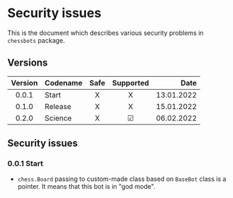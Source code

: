 # Security issues
This is the document which describes various security problems
in `chessbots` package.

## Versions
| Version | Codename | Safe  | Supported | Date     |
|:-------:|:---------|:-----:|:---------:|---------:|
| 0.0.1   | Start    |   X   |     X     |13.01.2022|
| 0.1.0   | Release  |   X   |     X     |15.01.2022|
| 0.2.0   | Science  |   X   |  &#9745;  |06.02.2022|

## Security issues
### 0.0.1 Start
- `chess.Board` passing to custom-made class based on `BaseBot` class is a pointer. It means that this bot is in "god mode".